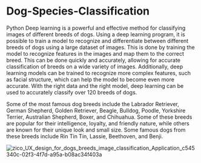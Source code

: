 # Dog-Species-Classification
Python 
Deep learning is a powerful and effective method for classifying images of different breeds of dogs. Using a deep learning program, it is possible to train a model to recognize and differentiate between different breeds of dogs using a large dataset of images. This is done by training the model to recognize features in the images and map them to the correct breed. This can be done quickly and accurately, allowing for accurate classification of breeds on a wide variety of images. Additionally, deep learning models can be trained to recognize more complex features, such as facial structure, which can help the model to become even more accurate. With the right data and the right model, deep learning can be used to accurately classify over 120 breeds of dogs.


Some of the most famous dog breeds include the Labrador Retriever, German Shepherd, Golden Retriever, Beagle, Bulldog, Poodle, Yorkshire Terrier, Australian Shepherd, Boxer, and Chihuahua. Some of these breeds are popular for their intelligence, loyalty, and friendly nature, while others are known for their unique look and small size. Some famous dogs from these breeds include Rin Tin Tin, Lassie, Beethoven, and Benji.


![zico_UX_design_for_dogs_breeds_image_classification_Application_c545340c-02f3-4f7d-a95a-b08ac34f403a](https://user-images.githubusercontent.com/68817735/220917306-4b92fc2c-5b41-47df-9653-49a4ce452cb8.png)
